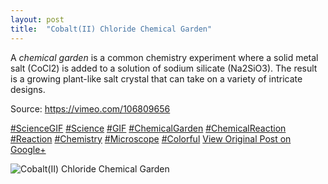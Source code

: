 ```yaml
---
layout: post
title:  "Cobalt(II) Chloride Chemical Garden"
---
```


A _chemical garden_ is a common chemistry experiment where a solid metal salt (CoCl2) is added to a solution of sodium silicate (Na2SiO3). The result is a growing plant-like salt crystal that can take on a variety of intricate designs.  
  
Source: <https://vimeo.com/106809656>  
  
[#ScienceGIF](https://plus.google.com/s/%23ScienceGIF/posts) [#Science](https://plus.google.com/s/%23Science/posts) [#GIF](https://plus.google.com/s/%23GIF/posts) [#ChemicalGarden](https://plus.google.com/s/%23ChemicalGarden/posts) [#ChemicalReaction](https://plus.google.com/s/%23ChemicalReaction/posts) [#Reaction](https://plus.google.com/s/%23Reaction/posts) [#Chemistry](https://plus.google.com/s/%23Chemistry/posts) [#Microscope](https://plus.google.com/s/%23Microscope/posts) [#Colorful](https://plus.google.com/s/%23Colorful/posts)
[View Original Post on Google+](https://plus.google.com/+ColinSullender/posts/NkmrHz3mBKW)

![Cobalt(II) Chloride Chemical Garden](https://i.imgur.com/ddwOnJm.gif)

